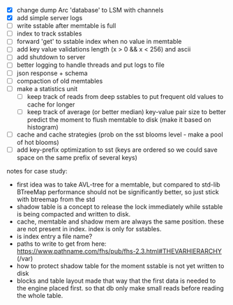 - [x] change dump Arc 'database' to LSM with channels
- [x] add simple server logs
- [ ] write sstable after memtable is full
- [ ] index to track sstables
- [ ] forward 'get' to sstable index when no value in memtable
- [ ] add key value validations length (x > 0 && x < 256) and ascii
- [ ] add shutdown to server
- [ ] better logging to handle threads and put logs to file
- [ ] json response + schema
- [ ] compaction of old memtables
- [ ] make a statistics unit
  - [ ] keep track of reads from deep sstables to put frequent old values to cache for longer
  - [ ] keep track of average (or better median) key-value pair size to better predict the moment to flush memtable to disk (make it based on histogram)
- [ ] cache and cache strategies (prob on the sst blooms level - make a pool of hot blooms)
- [ ] add key-prefix optimization to sst (keys are ordered so we could save space on the same prefix of several keys)

notes for case study:
- first idea was to take AVL-tree for a memtable, but compared to std-lib BTreeMap performance should not be significantly better, so just stick with btreemap from the std
- shadow table is a concept to release the lock immediately while sstable is being compacted and written to disk.
- cache, memtable and shadow mem are always the same position. these are not present in index. index is only for sstables.
- is index entry a file name?
- paths to write to get from here: https://www.pathname.com/fhs/pub/fhs-2.3.html#THEVARHIERARCHY (/var)
- how to protect shadow table for the moment sstable is not yet written to disk
- blocks and table layout made that way that the first data is needed to the engine placed first. so that db only make small reads before reading the whole table.
